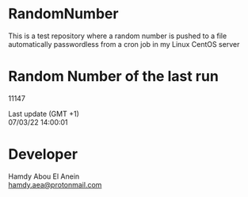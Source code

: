 # RandomNumber    
This is a test repository where a random number is pushed to a file automatically passwordless from a cron job in my Linux CentOS server    
# Random Number of the last run   
11147
      
Last update (GMT +1)    
07/03/22 14:00:01
# Developer    
Hamdy Abou El Anein   
hamdy.aea@protonmail.com
